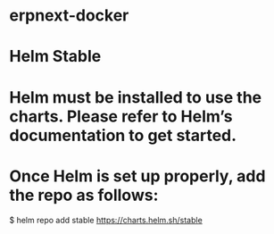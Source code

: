 # erpnext-docker
# Helm Stable
# Helm must be installed to use the charts. Please refer to Helm’s documentation to get started.

# Once Helm is set up properly, add the repo as follows:
$ helm repo add stable https://charts.helm.sh/stable
